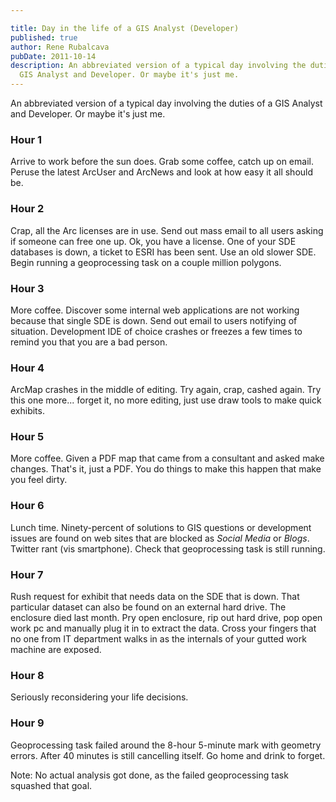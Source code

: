 ```yaml
---

title: Day in the life of a GIS Analyst (Developer)
published: true
author: Rene Rubalcava
pubDate: 2011-10-14
description: An abbreviated version of a typical day involving the duties of a
  GIS Analyst and Developer. Or maybe it's just me.
---
```


An abbreviated version of a typical day involving the duties of a GIS Analyst
and Developer. Or maybe it's just me.

### Hour 1

Arrive to work before the sun does. Grab some coffee, catch up on email. Peruse
the latest ArcUser and ArcNews and look at how easy it all should be.

### Hour 2

Crap, all the Arc licenses are in use. Send out mass email to all users asking
if someone can free one up. Ok, you have a license. One of your SDE databases is
down, a ticket to ESRI has been sent. Use an old slower SDE. Begin running a
geoprocessing task on a couple million polygons.

### Hour 3

More coffee. Discover some internal web applications are not working because
that single SDE is down. Send out email to users notifying of situation.
Development IDE of choice crashes or freezes a few times to remind you that you
are a bad person.

### Hour 4

ArcMap crashes in the middle of editing. Try again, crap, cashed again. Try this
one more... forget it, no more editing, just use draw tools to make quick
exhibits.

### Hour 5

More coffee. Given a PDF map that came from a consultant and asked make changes.
That's it, just a PDF. You do things to make this happen that make you feel
dirty.

### Hour 6

Lunch time. Ninety-percent of solutions to GIS questions or development issues
are found on web sites that are blocked as _Social Media_ or _Blogs_. Twitter
rant (vis smartphone). Check that geoprocessing task is still running.

### Hour 7

Rush request for exhibit that needs data on the SDE that is down. That
particular dataset can also be found on an external hard drive. The enclosure
died last month. Pry open enclosure, rip out hard drive, pop open work pc and
manually plug it in to extract the data. Cross your fingers that no one from IT
department walks in as the internals of your gutted work machine are exposed.

### Hour 8

Seriously reconsidering your life decisions.

### Hour 9

Geoprocessing task failed around the 8-hour 5-minute mark with geometry errors.
After 40 minutes is still cancelling itself. Go home and drink to forget.

Note: No actual analysis got done, as the failed geoprocessing task squashed
that goal.
